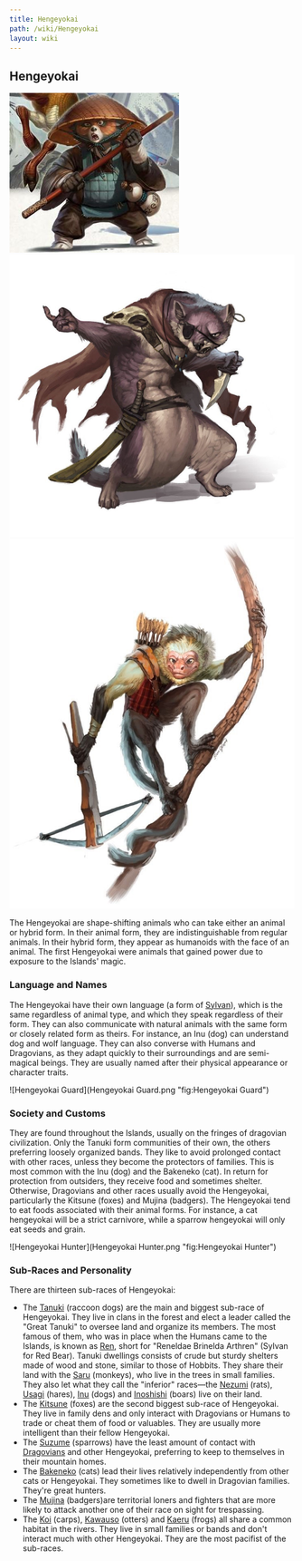 ```yaml
---
title: Hengeyokai
path: /wiki/Hengeyokai
layout: wiki
---
```


## Hengeyokai

![Tanuki Hengeyokai](Tanuki_Hengeyokai.png "fig:Tanuki Hengeyokai")
![Kitsune Hengeyokai](Kitsune_Hengeyokai.jpg "fig:Kitsune Hengeyokai")
![Sanu Hengeyokai](Sanu_Hengeyokai.jpg "fig:Sanu Hengeyokai") 

The Hengeyokai are shape-shifting animals who can take either an animal or
hybrid form. In their animal form, they are indistinguishable from
regular animals. In their hybrid form, they appear as humanoids with the
face of an animal. The first Hengeyokai were animals that gained power
due to exposure to the Islands' magic.

### Language and Names

The Hengeyokai have their own language (a form of
[Sylvan](/wiki/Sylvan "wikilink")), which is the same regardless of animal
type, and which they speak regardless of their form. They can also
communicate with natural animals with the same form or closely related
form as theirs. For instance, an Inu (dog) can understand dog and wolf
language. They can also converse with Humans and Dragovians, as they
adapt quickly to their surroundings and are semi-magical beings. They
are usually named after their physical appearance or character traits.

![Hengeyokai Guard](Hengeyokai Guard.png "fig:Hengeyokai Guard") 

### Society and Customs

They are found throughout the Islands, usually on the fringes of
dragovian civilization. Only the Tanuki form communities of their own,
the others preferring loosely organized bands. They like to avoid
prolonged contact with other races, unless they become the protectors of
families. This is most common with the Inu (dog) and the Bakeneko (cat).
In return for protection from outsiders, they receive food and sometimes
shelter. Otherwise, Dragovians and other races usually avoid the
Hengeyokai, particularly the Kitsune (foxes) and Mujina (badgers). The
Hengeyokai tend to eat foods associated with their animal forms. For
instance, a cat hengeyokai will be a strict carnivore, while a sparrow
hengeyokai will only eat seeds and grain.


![Hengeyokai Hunter](Hengeyokai Hunter.png "fig:Hengeyokai Hunter") 

### Sub-Races and Personality

There are thirteen sub-races of Hengeyokai:

-   The [Tanuki](/wiki/Tanuki "wikilink") (raccoon dogs) are the main and
    biggest sub-race of Hengeyokai. They live in clans in the forest and
    elect a leader called the "Great Tanuki" to oversee land and
    organize its members. The most famous of them, who was in place when
    the Humans came to the Islands, is known as [Ren](/wiki/Ren "wikilink"),
    short for "Reneldae Brinelda Arthren" (Sylvan for Red Bear). Tanuki
    dwellings consists of crude but sturdy shelters made of wood and
    stone, similar to those of Hobbits. They share their land with the
    [Saru](/wiki/Saru "wikilink") (monkeys), who live in the trees in small
    families. They also let what they call the "inferior" races—the
    [Nezumi](/wiki/Nezumi "wikilink") (rats), [Usagi](Usagi "wikilink")
    (hares), [Inu](/wiki/Inu "wikilink") (dogs) and
    [Inoshishi](/wiki/Inoshishi "wikilink") (boars) live on their land.
-   The [Kitsune](/wiki/Kitsune "wikilink") (foxes) are the second biggest
    sub-race of Hengeyokai. They live in family dens and only interact
    with Dragovians or Humans to trade or cheat them of food or
    valuables. They are usually more intelligent than their fellow
    Hengeyokai.
-   The [Suzume](/wiki/Suzume "wikilink") (sparrows) have the least amount of
    contact with [Dragovians](/wiki/Dragovians "wikilink") and other
    Hengeyokai, preferring to keep to themselves in their mountain
    homes.
-   The [Bakeneko](/wiki/Bakeneko "wikilink") (cats) lead their lives
    relatively independently from other cats or Hengeyokai. They
    sometimes like to dwell in Dragovian families. They're great
    hunters.
-   The [Mujina](/wiki/Mujina "wikilink") (badgers)are territorial loners and
    fighters that are more likely to attack another one of their race on
    sight for trespassing.
-   The [Koi](/wiki/Koi "wikilink") (carps), [Kawauso](Kawauso "wikilink")
    (otters) and [Kaeru](/wiki/Kaeru "wikilink") (frogs) all share a common
    habitat in the rivers. They live in small families or bands and
    don't interact much with other Hengeyokai. They are the most
    pacifist of the sub-races.
